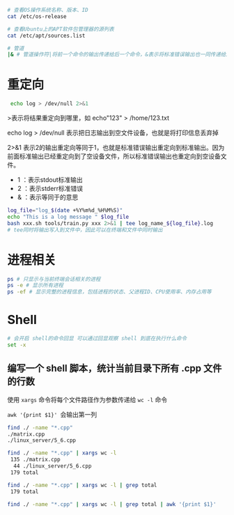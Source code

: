 



```Bash
# 查看OS操作系统名称、版本、ID
cat /etc/os-release

# 查看Ubuntu上的APT软件包管理器的源列表
cat /etc/apt/sources.list

# 管道
|& # 管道操作符|将前一个命令的输出传递给后一个命令，&表示将标准错误输出也一同传递给后一个命令。

```

# 重定向

```bash
 echo log > /dev/null 2>&1
```

\>表示将结果重定向到哪里，如 echo"123" > /home/123.txt

echo log > /dev/null 表示把日志输出到空文件设备，也就是将打印信息丢弃掉

2>&1 表示2的输出重定向等同于1，也就是标准错误输出重定向到标准输出。因为前面标准输出已经重定向到了空设备文件，所以标准错误输出也重定向到空设备文件。

- 1 ：表示stdout标准输出
- 2 ：表示stderr标准错误
- & ：表示等同于的意思

```bash
log_file="log_$(date +%Y%m%d_%H%M%S)"
echo "This is a log message " $log_file
bash xxx.sh tools/train.py xxx 2>&1 | tee log_name_${log_file}.log
# tee同时将输出写入到文件中，因此可以在终端和文件中同时输出
```

# 进程相关

```Bash
ps # 只显示与当前终端会话相关的进程
ps -e # 显示所有进程
ps -ef # 显示完整的进程信息，包括进程的状态、父进程ID、CPU使用率、内存占用等
```

# Shell

```Bash
# 会开启 shell的命令回显 可以通过回显观察 shell 到底在执行什么命令
set -x
```





## 编写一个 shell 脚本，统计当前目录下所有 .cpp 文件的行数

使用 `xargs` 命令将每个文件路径作为参数传递给 `wc -l` 命令

`awk '{print $1}' `会输出第一列

```bash
find ./ -name "*.cpp"
./matrix.cpp
./linux_server/5_6.cpp

find ./ -name "*.cpp" | xargs wc -l
 135 ./matrix.cpp
  44 ./linux_server/5_6.cpp
 179 total

find ./ -name "*.cpp" | xargs wc -l | grep total
 179 total

find ./ -name "*.cpp" | xargs wc -l | grep total | awk '{print $1}'
```



